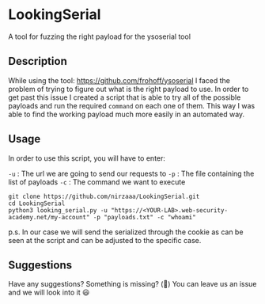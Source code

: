 # LookingSerial
A tool for fuzzing the right payload for the ysoserial tool

## Description
While using the tool: https://github.com/frohoff/ysoserial I faced the problem of trying to figure out what is the right payload to use.
In order to get past this issue I created a script that is able to try all of the possible payloads and run the required `command` on each one of them.
This way I was able to find the working payload much more easily in an automated way.

## Usage

In order to use this script, you will have to enter:

`-u` : The url we are going to send our requests to
`-p` : The file containing the list of payloads
`-c` : The command we want to execute
```
git clone https://github.com/nirzaaa/LookingSerial.git
cd LookingSerial
python3 looking_serial.py -u "https://<YOUR-LAB>.web-security-academy.net/my-account" -p "payloads.txt" -c "whoami"
```

p.s.
In our case we will send the serialized through the cookie as can be seen at the script and can be adjusted to the specific case.

## Suggestions
Have any suggestions? Something is missing? (😬) You can leave us an issue and we will look into it 😃
